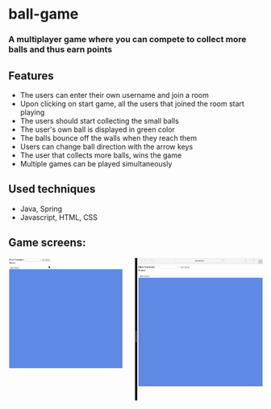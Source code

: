 # ball-game 
### A multiplayer game where you can compete to collect more balls and thus earn points

## Features
- The users can enter their own username and join a room
- Upon clicking on start game, all the users that joined the room start playing
- The users should start collecting the small balls
- The user's own ball is displayed in green color
- The balls bounce off the walls when they reach them 
- Users can change ball direction with the arrow keys
- The user that collects more balls, wins the game
- Multiple games can be played simultaneously

## Used techniques
- Java, Spring
- Javascript, HTML, CSS

## Game screens:

![](newGif.gif)
